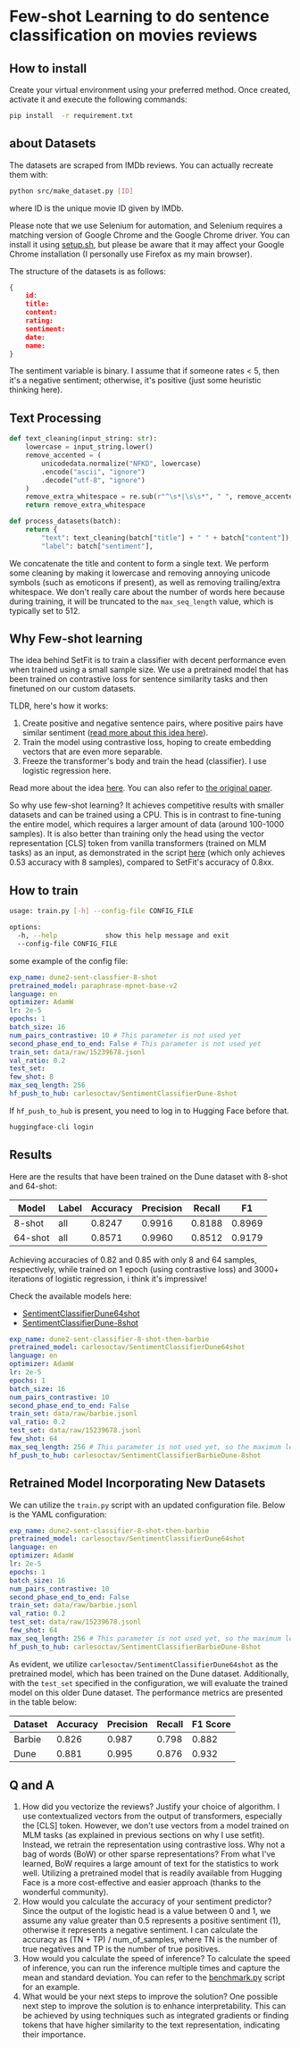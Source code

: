# Few-shot Learning to do sentence classification on movies reviews

## How to install
Create your virtual environment using your preferred method. Once created, activate it and execute the following commands:
```bash
pip install  -r requirement.txt
```

## about Datasets
The datasets are scraped from IMDb reviews. You can actually recreate them with:
```bash
python src/make_dataset.py [ID]
```
where ID is the unique movie ID given by IMDb.

Please note that we use Selenium for automation, and Selenium requires a matching version of Google Chrome and the Google Chrome driver. You can install it using [setup.sh](setup.sh), but please be aware that it may affect your Google Chrome installation (I personally use Firefox as my main browser).

The structure of the datasets is as follows:

```json
{
    id:
    title:
    content:
    rating:
    sentiment:
    date:
    name:
}
```
The sentiment variable is binary. I assume that if someone rates < 5, then it's a negative sentiment; otherwise, it's positive (just some heuristic thinking here).

## Text Processing
```python
def text_cleaning(input_string: str):
    lowercase = input_string.lower()
    remove_accented = (
        unicodedata.normalize("NFKD", lowercase)
        .encode("ascii", "ignore")
        .decode("utf-8", "ignore")
    )
    remove_extra_whitespace = re.sub(r"^\s*|\s\s*", " ", remove_accented).strip()
    return remove_extra_whitespace

def process_datasets(batch):
    return {
        "text": text_cleaning(batch["title"] + " " + batch["content"]),
        "label": batch["sentiment"],
```

We concatenate the title and content to form a single text. We perform some cleaning by making it lowercase and removing annoying unicode symbols (such as emoticons if present), as well as removing trailing/extra whitespace. We don't really care about the number of words here because during training, it will be truncated to the `max_seq_length` value, which is typically set to 512.


## Why Few-shot learning
The idea behind SetFit is to train a classifier with decent performance even when trained using a small sample size. We use a pretrained model that has been trained on contrastive loss for sentence similarity tasks and then finetuned on our custom datasets.

TLDR, here's how it works:
1. Create positive and negative sentence pairs, where positive pairs have similar sentiment ([read more about this idea here](https://huggingface.co/docs/setfit/conceptual_guides/sampling_strategies)).
2. Train the model using contrastive loss, hoping to create embedding vectors that are even more separable.
3. Freeze the transformer's body and train the head (classifier). I use logistic regression here.

Read more about the idea [here](https://huggingface.co/docs/setfit/conceptual_guides/setfit). You can also refer to [the original paper](https://arxiv.org/pdf/2209.11055.pdf).

So why use few-shot learning? It achieves competitive results with smaller datasets and can be trained using a CPU. This is in contrast to fine-tuning the entire model, which requires a larger amount of data (around 100-1000 samples). It is also better than training only the head using the vector representation [CLS] token from vanilla transformers (trained on MLM tasks) as an input, as demonstrated in the script [here](src/simple_classifer_with_bert.py) (which only achieves 0.53 accuracy with 8 samples), compared to SetFit's accuracy of 0.8xx.

## How to train
```bash
usage: train.py [-h] --config-file CONFIG_FILE

options:
  -h, --help            show this help message and exit
  --config-file CONFIG_FILE
```
some example of the config file:
```yaml
exp_name: dune2-sent-classfier-8-shot
pretrained_model: paraphrase-mpnet-base-v2
language: en
optimizer: AdamW
lr: 2e-5
epochs: 1
batch_size: 16
num_pairs_contrastive: 10 # This parameter is not used yet
second_phase_end_to_end: False # This parameter is not used yet
train_set: data/raw/15239678.jsonl
val_ratio: 0.2
test_set:
few_shot: 8
max_seq_length: 256
hf_push_to_hub: carlesoctav/SentimentClassifierDune-8shot
```

If `hf_push_to_hub` is present, you need to log in to Hugging Face before that.
```bash
huggingface-cli login
```

## Results
Here are the results that have been trained on the Dune dataset with 8-shot and 64-shot:

| Model | Label | Accuracy | Precision | Recall | F1 |
|-------|-------|----------|-----------|--------|----|
| 8-shot | all | 0.8247 | 0.9916 | 0.8188 | 0.8969 |
| 64-shot | all | 0.8571 | 0.9960 | 0.8512 | 0.9179 |

Achieving accuracies of 0.82 and 0.85 with only 8 and 64 samples, respectively, while trained on 1 epoch (using contrastive loss) and 3000+ iterations of logistic regression, i think it's impressive!

Check the available models here:
- [SentimentClassifierDune64shot](https://huggingface.co/carlesoctav/SentimentClassifierDune64shot)
- [SentimentClassifierDune-8shot](https://huggingface.co/carlesoctav/SentimentClassifierDune-8shot)

```yaml
exp_name: dune2-sent-classifier-8-shot-then-barbie
pretrained_model: carlesoctav/SentimentClassifierDune64shot
language: en
optimizer: AdamW
lr: 2e-5
epochs: 1
batch_size: 16
num_pairs_contrastive: 10
second_phase_end_to_end: False
train_set: data/raw/barbie.jsonl
val_ratio: 0.2
test_set: data/raw/15239678.jsonl
few_shot: 64
max_seq_length: 256 # This parameter is not used yet, so the maximum length remains 512.
hf_push_to_hub: carlesoctav/SentimentClassifierBarbieDune-8shot
```

## Retrained Model Incorporating New Datasets

We can utilize the `train.py` script with an updated configuration file. Below is the YAML configuration:

```yaml
exp_name: dune2-sent-classifier-8-shot-then-barbie
pretrained_model: carlesoctav/SentimentClassifierDune64shot
language: en
optimizer: AdamW
lr: 2e-5
epochs: 1
batch_size: 16
num_pairs_contrastive: 10
second_phase_end_to_end: False
train_set: data/raw/barbie.jsonl
val_ratio: 0.2
test_set: data/raw/15239678.jsonl
few_shot: 64
max_seq_length: 256 # This parameter is not used yet, so the maximum length remains 512.
hf_push_to_hub: carlesoctav/SentimentClassifierBarbieDune-8shot
```

As evident, we utilize `carlesoctav/SentimentClassifierDune64shot` as the pretrained model, which has been trained on the Dune dataset. Additionally, with the `test_set` specified in the configuration, we will evaluate the trained model on this older Dune dataset. The performance metrics are presented in the table below:

| Dataset | Accuracy | Precision | Recall | F1 Score |
|---------|----------|-----------|--------|----------|
| Barbie  | 0.826    | 0.987     | 0.798  | 0.882    |
| Dune    | 0.881    | 0.995     | 0.876  | 0.932    |

## Q and A

1. How did you vectorize the reviews? Justify your choice of algorithm.
    I use contextualized vectors from the output of transformers, especially the [CLS] token. However, we don't use vectors from a model trained on MLM tasks (as explained in previous sections on why I use setfit). Instead, we retrain the representation using contrastive loss. Why not a bag of words (BoW) or other sparse representations? From what I've learned, BoW requires a large amount of text for the statistics to work well. Utilizing a pretrained model that is readily available from Hugging Face is a more cost-effective and easier approach (thanks to the wonderful community).
2. How would you calculate the accuracy of your sentiment predictor?
    Since the output of the logistic head is a value between 0 and 1, we assume any value greater than 0.5 represents a positive sentiment (1), otherwise it represents a negative sentiment. I can calculate the accuracy as (TN + TP) / num_of_samples, where TN is the number of true negatives and TP is the number of true positives.
3. How would you calculate the speed of inference?
    To calculate the speed of inference, you can run the inference multiple times and capture the mean and standard deviation. You can refer to the [benchmark.py](src/benchmark.py) script for an example.
4. What would be your next steps to improve the solution?
    One possible next step to improve the solution is to enhance interpretability. This can be achieved by using techniques such as integrated gradients or finding tokens that have higher similarity to the text representation, indicating their importance.

